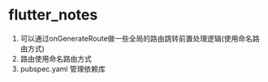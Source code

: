 # flutter_notes

1. 可以通过onGenerateRoute做一些全局的路由跳转前置处理逻辑(使用命名路由方式)
2. 路由使用命名路由方式
3. pubspec.yaml 管理依赖库
